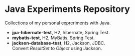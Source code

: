 # Java Experiments Repository

Collections of my personal expreriments with Java.

- **jpa-hibernate-test**, H2, hibernate, Spring Test.
- **mybatis-test**, H2, MyBatis, Spring Test.
- **jackson-database-test**, H2, Jackson, JDBC.  
	Convert *ResultSet* to *Object* using Jackson.
